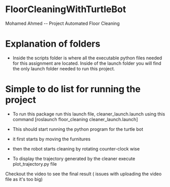 # FloorCleaningWithTurtleBot

Mohamed Ahmed --  Project Automated Floor Cleaning

# Explanation of folders
 - Inside the scripts folder is where all the executable python files needed for this assignment are located. Inside of the launch folder you will find the only launch folder needed to run this project.



# Simple to do list for running the project

 - To run this package run this launch file, cleaner_launch.launch using this command
  [roslaunch floor_cleaning cleaner_launch.launch] 
 - This should start running the python program for the turtle bot
 - it first starts by moving the furnitures
 - then the robot starts cleaning by rotating counter-clock wise 
 

 - To display the trajectory generated by the cleaner execute plot_trajectory.py file


Checkout the video to see the final result ( issues with uploading the video file as it's too big)
